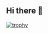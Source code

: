 ## Hi there 👋  
[![trophy](https://github-profile-trophy.vercel.app/CharlesXmfryo-ma&theme=onedark)](https://github.com/ryo-ma/github-profile-trophy)  
